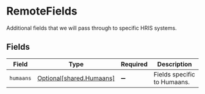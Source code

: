 # RemoteFields

Additional fields that we will pass through to specific HRIS systems.


## Fields

| Field                                                      | Type                                                       | Required                                                   | Description                                                |
| ---------------------------------------------------------- | ---------------------------------------------------------- | ---------------------------------------------------------- | ---------------------------------------------------------- |
| `humaans`                                                  | [Optional[shared.Humaans]](../../models/shared/humaans.md) | :heavy_minus_sign:                                         | Fields specific to Humaans.                                |